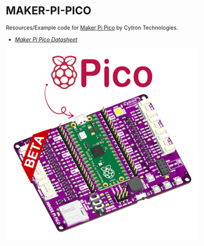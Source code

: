 # MAKER-PI-PICO
Resources/Example code for [Maker Pi Pico](https://www.cytron.io/p-maker-pi-pico) by Cytron Technologies.
- [*Maker Pi Pico Datasheet*](https://docs.google.com/document/d/1JoHsZk5IipQPCLXWbZYpDKjGlnkyACOJ1taUrKVsRg8/edit?usp=sharing)

![Image of Maker Pi Pico](https://github.com/CytronTechnologies/MAKER-PI-PICO/blob/main/icon.png)
